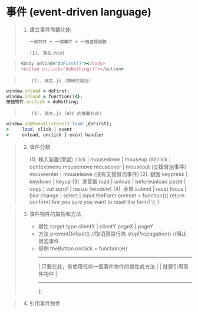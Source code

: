 # 事件 (event-driven language)

> 1.  建立事件聆聽功能
>
>         一個物件 + 一個事件 + 一個處理函數
>
>         (1). 寫在.html

> ```ruby
> <body onload="doFirst()"></body>
> <button onclick="doNothing()"></button>
> ```

>         (2). 寫在.js (傳統的寫法)

```ruby
window.onload = doFirst;
window.onload = function(){};
按鈕物件.onclick = doNothing;
```

>         (3). 寫在.js (W3C 的推薦方式)

```ruby
window.addEventListener('load',doFirst);
>     load, click | event
>     onload, onclick | event handler
```

> 2.  事件分類
>
>     (1). 輸入裝置(滑鼠)
>     click | mousedown | mouseup
>     dblclick | contextmenu
>     mousemove
>     mouseover | mouseout (支援冒泡事件)
>     mouseenter | mouseleave (沒有支援冒泡事件)
>     (2). 鍵盤
>     keypress | keydown | keyup
>     (3). 瀏覽器
>     load | unload | beforeunload
>     paste | copy | cut
>     scroll | resize (window)
>     (4). 表單
>     submit | reset
>     focus | blur
>     change | select | input
>     theForm.onreset = function(){
>     return confirm('Are you sure you want to reset the form?');
>     }

> 3.  事件物件的屬性和方法
>
>     - 屬性
>       target
>       type
>       clientX | clientY
>       pageX | pageY
>     - 方法
>       preventDefault() //取消預設行為
>       stopPropagation() //阻止冒泡事件
>     - 舉例
>       theButton.onclick = function(e){
>       ***
>       | 只要在此，有使用任何一個事件物件的屬性或方法 |
>       | 就要引用事件物件 |
>       ***
>       };

> 4.  引用事件物件
